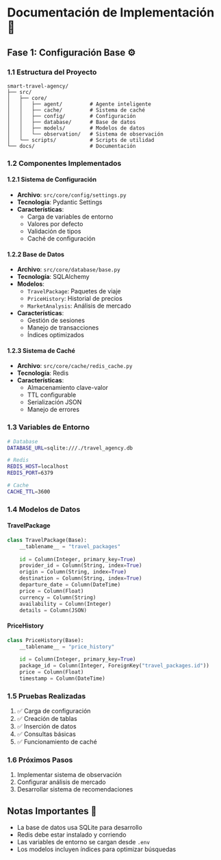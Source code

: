 # Documentación de Implementación 📝

## Fase 1: Configuración Base ⚙️

### 1.1 Estructura del Proyecto
```
smart-travel-agency/
├── src/
│   ├── core/
│   │   ├── agent/         # Agente inteligente
│   │   ├── cache/         # Sistema de caché
│   │   ├── config/        # Configuración
│   │   ├── database/      # Base de datos
│   │   ├── models/        # Modelos de datos
│   │   └── observation/   # Sistema de observación
│   └── scripts/           # Scripts de utilidad
└── docs/                  # Documentación
```

### 1.2 Componentes Implementados

#### 1.2.1 Sistema de Configuración
- **Archivo**: `src/core/config/settings.py`
- **Tecnología**: Pydantic Settings
- **Características**:
  - Carga de variables de entorno
  - Valores por defecto
  - Validación de tipos
  - Caché de configuración

#### 1.2.2 Base de Datos
- **Archivo**: `src/core/database/base.py`
- **Tecnología**: SQLAlchemy
- **Modelos**:
  - `TravelPackage`: Paquetes de viaje
  - `PriceHistory`: Historial de precios
  - `MarketAnalysis`: Análisis de mercado
- **Características**:
  - Gestión de sesiones
  - Manejo de transacciones
  - Índices optimizados

#### 1.2.3 Sistema de Caché
- **Archivo**: `src/core/cache/redis_cache.py`
- **Tecnología**: Redis
- **Características**:
  - Almacenamiento clave-valor
  - TTL configurable
  - Serialización JSON
  - Manejo de errores

### 1.3 Variables de Entorno
```bash
# Database
DATABASE_URL=sqlite:///./travel_agency.db

# Redis
REDIS_HOST=localhost
REDIS_PORT=6379

# Cache
CACHE_TTL=3600
```

### 1.4 Modelos de Datos

#### TravelPackage
```python
class TravelPackage(Base):
    __tablename__ = "travel_packages"
    
    id = Column(Integer, primary_key=True)
    provider_id = Column(String, index=True)
    origin = Column(String, index=True)
    destination = Column(String, index=True)
    departure_date = Column(DateTime)
    price = Column(Float)
    currency = Column(String)
    availability = Column(Integer)
    details = Column(JSON)
```

#### PriceHistory
```python
class PriceHistory(Base):
    __tablename__ = "price_history"
    
    id = Column(Integer, primary_key=True)
    package_id = Column(Integer, ForeignKey("travel_packages.id"))
    price = Column(Float)
    timestamp = Column(DateTime)
```

### 1.5 Pruebas Realizadas
1. ✅ Carga de configuración
2. ✅ Creación de tablas
3. ✅ Inserción de datos
4. ✅ Consultas básicas
5. ✅ Funcionamiento de caché

### 1.6 Próximos Pasos
1. Implementar sistema de observación
2. Configurar análisis de mercado
3. Desarrollar sistema de recomendaciones

## Notas Importantes 📌
- La base de datos usa SQLite para desarrollo
- Redis debe estar instalado y corriendo
- Las variables de entorno se cargan desde `.env`
- Los modelos incluyen índices para optimizar búsquedas
